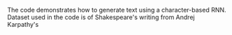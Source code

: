The code demonstrates how to generate text using a character-based RNN.
Dataset used in the code is of Shakespeare's writing from Andrej Karpathy's 
